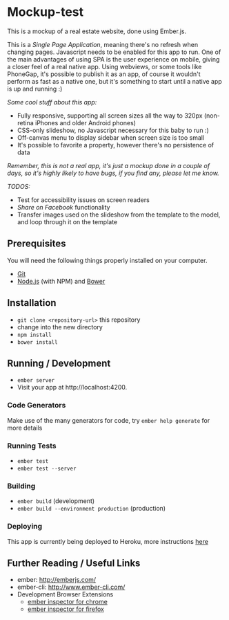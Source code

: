 # Mockup-test

This is a mockup of a real estate website, done using Ember.js.

This is a *Single Page Application*, meaning there's no refresh when changing pages. Javascript needs to be enabled for this app to run. One of the main advantages of using SPA is the user experience on mobile, giving a closer feel of a real native app. Using webviews, or some tools like PhoneGap, it's possible to publish it as an app, of course it wouldn't perform as fast as a native one, but it's something to start until a native app is up and running :)

*Some cool stuff about this app:*
- Fully responsive, supporting all screen sizes all the way to 320px (non-retina iPhones and older Android phones)
- CSS-only slideshow, no Javascript necessary for this baby to run :)
- Off-canvas menu to display sidebar when screen size is too small
- It's possible to favorite a property, however there's no persistence of data

*Remember, this is not a real app, it's just a mockup done in a couple of days, so it's highly likely to have bugs, if you find any, please let me know.*

*TODOS:*
- Test for accessibility issues on screen readers
- *Share on Facebook* functionality
- Transfer images used on the slideshow from the template to the model, and loop through it on the template

## Prerequisites

You will need the following things properly installed on your computer.

* [Git](http://git-scm.com/)
* [Node.js](http://nodejs.org/) (with NPM) and [Bower](http://bower.io/)

## Installation

* `git clone <repository-url>` this repository
* change into the new directory
* `npm install`
* `bower install`

## Running / Development

* `ember server`
* Visit your app at http://localhost:4200.

### Code Generators

Make use of the many generators for code, try `ember help generate` for more details

### Running Tests

* `ember test`
* `ember test --server`

### Building

* `ember build` (development)
* `ember build --environment production` (production)

### Deploying

This app is currently being deployed to Heroku, more instructions [here](http://www.ember-cli.com/#deployments)

## Further Reading / Useful Links

* ember: http://emberjs.com/
* ember-cli: http://www.ember-cli.com/
* Development Browser Extensions
  * [ember inspector for chrome](https://chrome.google.com/webstore/detail/ember-inspector/bmdblncegkenkacieihfhpjfppoconhi)
  * [ember inspector for firefox](https://addons.mozilla.org/en-US/firefox/addon/ember-inspector/)

